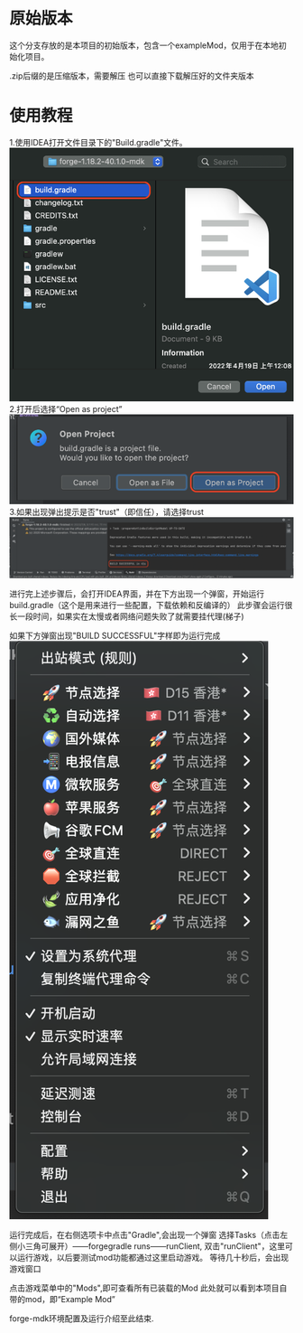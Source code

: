 # 原始版本
这个分支存放的是本项目的初始版本，包含一个exampleMod，仅用于在本地初始化项目。

.zip后缀的是压缩版本，需要解压
也可以直接下载解压好的文件夹版本

# 使用教程
1.使用IDEA打开文件目录下的"Build.gradle"文件。
![1.png](README文件中的图片/1.png)
2.打开后选择“Open as project”
![2.png](README文件中的图片/2.png)
3.如果出现弹出提示是否"trust"（即信任），请选择trust
![3.png](README文件中的图片/3.png)


进行完上述步骤后，会打开IDEA界面，并在下方出现一个弹窗，开始运行build.gradle（这个是用来进行一些配置，下载依赖和反编译的）
此步骤会运行很长一段时间，如果实在太慢或者网络问题失败了就需要挂代理(梯子)

如果下方弹窗出现"BUILD SUCCESSFUL"字样即为运行完成
![4.png](README文件中的图片/4.png)

运行完成后，在右侧选项卡中点击"Gradle",会出现一个弹窗
选择Tasks（点击左侧小三角可展开）——forgegradle runs——runClient, 双击"runClient"，这里可以运行游戏，以后要测试mod功能都通过这里启动游戏。
等待几十秒后，会出现游戏窗口

点击游戏菜单中的"Mods",即可查看所有已装载的Mod
此处就可以看到本项目自带的mod，即“Example Mod”

forge-mdk环境配置及运行介绍至此结束.

